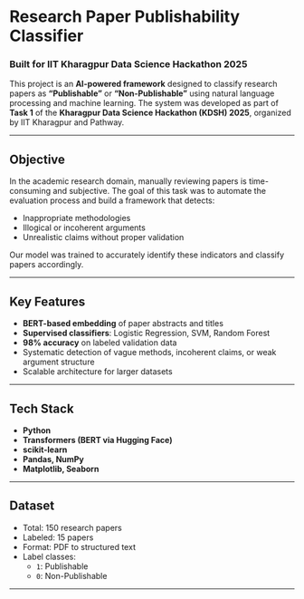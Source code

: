 #  Research Paper Publishability Classifier  
###  Built for IIT Kharagpur Data Science Hackathon 2025 

This project is an **AI-powered framework** designed to classify research papers as **“Publishable”** or **“Non-Publishable”** using natural language processing and machine learning. The system was developed as part of **Task 1** of the **Kharagpur Data Science Hackathon (KDSH) 2025**, organized by IIT Kharagpur and Pathway.

---

##  Objective

In the academic research domain, manually reviewing papers is time-consuming and subjective. The goal of this task was to automate the evaluation process and build a framework that detects:
- Inappropriate methodologies  
- Illogical or incoherent arguments  
- Unrealistic claims without proper validation  

Our model was trained to accurately identify these indicators and classify papers accordingly.

---

##  Key Features

- **BERT-based embedding** of paper abstracts and titles
- **Supervised classifiers**: Logistic Regression, SVM, Random Forest
- **98% accuracy** on labeled validation data
- Systematic detection of vague methods, incoherent claims, or weak argument structure
- Scalable architecture for larger datasets

---

##  Tech Stack

- **Python**
- **Transformers (BERT via Hugging Face)**
- **scikit-learn**
- **Pandas, NumPy**
- **Matplotlib, Seaborn**

---

##  Dataset

- Total: 150 research papers  
- Labeled: 15 papers  
- Format: PDF to structured text  
- Label classes:  
  - `1`: Publishable  
  - `0`: Non-Publishable

---



